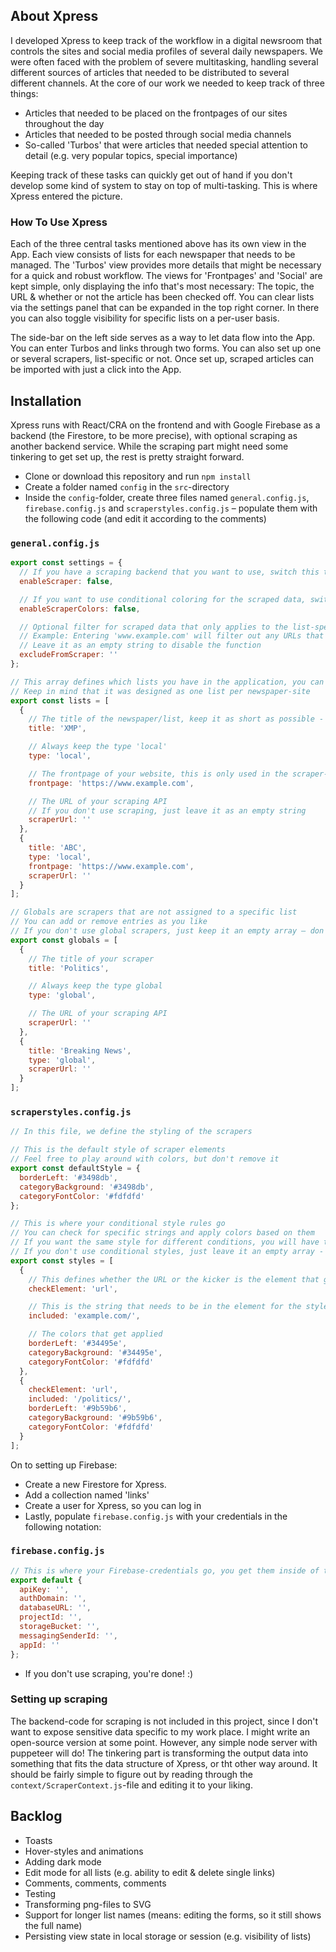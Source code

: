 ## About Xpress

I developed Xpress to keep track of the workflow in a digital newsroom that controls the sites and social media profiles of several daily newspapers. We were often faced with the problem of severe multitasking, handling several different sources of articles that needed to be distributed to several different channels. At the core of our work we needed to keep track of three things:

- Articles that needed to be placed on the frontpages of our sites throughout the day
- Articles that needed to be posted through social media channels
- So-called 'Turbos' that were articles that needed special attention to detail (e.g. very popular topics, special importance)

Keeping track of these tasks can quickly get out of hand if you don't develop some kind of system to stay on top of multi-tasking. This is where Xpress entered the picture.

### How To Use Xpress

Each of the three central tasks mentioned above has its own view in the App. Each view consists of lists for each newspaper that needs to be managed. The 'Turbos' view provides more details that might be necessary for a quick and robust workflow. The views for 'Frontpages' and 'Social' are kept simple, only displaying the info that's most necessary: The topic, the URL & whether or not the article has been checked off. You can clear lists via the settings panel that can be expanded in the top right corner. In there you can also toggle visibility for specific lists on a per-user basis.

The side-bar on the left side serves as a way to let data flow into the App. You can enter Turbos and links through two forms. You can also set up one or several scrapers, list-specific or not. Once set up, scraped articles can be imported with just a click into the App.

## Installation

Xpress runs with React/CRA on the frontend and with Google Firebase as a backend (the Firestore, to be more precise), with optional scraping as another backend service. While the scraping part might need some tinkering to get set up, the rest is pretty straight forward.

- Clone or download this repository and run `npm install`
- Create a folder named `config` in the `src`-directory
- Inside the `config`-folder, create three files named `general.config.js`, `firebase.config.js` and `scraperstyles.config.js` – populate them with the following code (and edit it according to the comments)

### `general.config.js`

```javascript
export const settings = {
  // If you have a scraping backend that you want to use, switch this to 'true'
  enableScraper: false,

  // If you want to use conditional coloring for the scraped data, switch this to 'true'
  enableScraperColors: false,

  // Optional filter for scraped data that only applies to the list-specific scrapers
  // Example: Entering 'www.example.com' will filter out any URLs that contain that string
  // Leave it as an empty string to disable the function
  excludeFromScraper: ''
};

// This array defines which lists you have in the application, you can add objects using the same notation
// Keep in mind that it was designed as one list per newspaper-site
export const lists = [
  {
    // The title of the newspaper/list, keep it as short as possible - preferrably three letters
    title: 'XMP',

    // Always keep the type 'local'
    type: 'local',

    // The frontpage of your website, this is only used in the scraper-section
    frontpage: 'https://www.example.com',

    // The URL of your scraping API
    // If you don't use scraping, just leave it as an empty string
    scraperUrl: ''
  },
  {
    title: 'ABC',
    type: 'local',
    frontpage: 'https://www.example.com',
    scraperUrl: ''
  }
];

// Globals are scrapers that are not assigned to a specific list
// You can add or remove entries as you like
// If you don't use global scrapers, just keep it an empty array – don't remove it
export const globals = [
  {
    // The title of your scraper
    title: 'Politics',

    // Always keep the type global
    type: 'global',

    // The URL of your scraping API
    scraperUrl: ''
  },
  {
    title: 'Breaking News',
    type: 'global',
    scraperUrl: ''
  }
];
```

### `scraperstyles.config.js`

```javascript
// In this file, we define the styling of the scrapers

// This is the default style of scraper elements
// Feel free to play around with colors, but don't remove it
export const defaultStyle = {
  borderLeft: '#3498db',
  categoryBackground: '#3498db',
  categoryFontColor: '#fdfdfd'
};

// This is where your conditional style rules go
// You can check for specific strings and apply colors based on them
// If you want the same style for different conditions, you will have to add another style for each condition
// If you don't use conditional styles, just leave it an empty array - dont remove it
export const styles = [
  {
    // This defines whether the URL or the kicker is the element that gets checked for the condition
    checkElement: 'url',

    // This is the string that needs to be in the element for the style to get applied
    included: 'example.com/',

    // The colors that get applied
    borderLeft: '#34495e',
    categoryBackground: '#34495e',
    categoryFontColor: '#fdfdfd'
  },
  {
    checkElement: 'url',
    included: '/politics/',
    borderLeft: '#9b59b6',
    categoryBackground: '#9b59b6',
    categoryFontColor: '#fdfdfd'
  }
];
```

On to setting up Firebase:

- Create a new Firestore for Xpress.
- Add a collection named 'links'
- Create a user for Xpress, so you can log in
- Lastly, populate `firebase.config.js` with your credentials in the following notation:

### `firebase.config.js`

```javascript
// This is where your Firebase-credentials go, you get them inside of their dashboard
export default {
  apiKey: '',
  authDomain: '',
  databaseURL: '',
  projectId: '',
  storageBucket: '',
  messagingSenderId: '',
  appId: ''
};
```

- If you don't use scraping, you're done! :)

### Setting up scraping

The backend-code for scraping is not included in this project, since I don't want to expose sensitive data specific to my work place. I might write an open-source version at some point. However, any simple node server with puppeteer will do! The tinkering part is transforming the output data into something that fits the data structure of Xpress, or tht other way around. It should be fairly simple to figure out by reading through the `context/ScraperContext.js`-file and editing it to your liking.

## Backlog

- Toasts
- Hover-styles and animations
- Adding dark mode
- Edit mode for all lists (e.g. ability to edit & delete single links)
- Comments, comments, comments
- Testing
- Transforming png-files to SVG
- Support for longer list names (means: editing the forms, so it still shows the full name)
- Persisting view state in local storage or session (e.g. visibility of lists)
